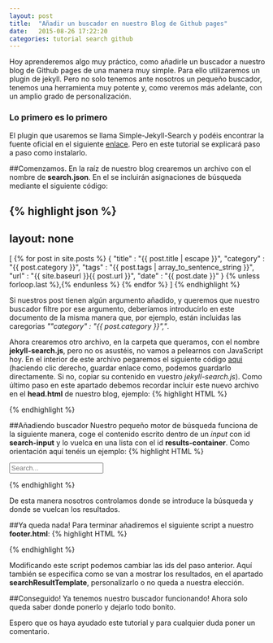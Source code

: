 ```yaml
---
layout: post
title:  "Añadir un buscador en nuestro Blog de Github pages"
date:   2015-08-26 17:22:20
categories: tutorial search github
---
```


Hoy aprenderemos algo muy práctico, como añadirle un buscador a nuestro blog de Github pages de una manera muy simple. Para ello utilizaremos un plugin de jekyll. Pero no solo tenemos ante nosotros un pequeño buscador, tenemos una herramienta muy potente y, como veremos más adelante, con un amplio grado de personalización.

### Lo primero es lo primero

El plugin que usaremos se llama Simple-Jekyll-Search y podéis encontrar la fuente oficial en el siguiente [enlace][SJS]. Pero en este tutorial se explicará paso a paso como instalarlo.

##Comenzamos.
En la raíz de nuestro blog crearemos un archivo con el nombre de **search.json**. En el se incluirán asignaciones de búsqueda mediante el siguiente código:

{% highlight json %}
---
layout: none
---
[
  {% for post in site.posts %}
    {
      "title"    : "{{ post.title | escape }}",
      "category" : "{{ post.category }}",
      "tags"     : "{{ post.tags | array_to_sentence_string }}",
      "url"      : "{{ site.baseurl }}{{ post.url }}",
      "date"     : "{{ post.date }}"
    } {% unless forloop.last %},{% endunless %}
  {% endfor %}
]
{% endhighlight %}

Si nuestros post tienen algún argumento añadido, y queremos que nuestro buscador filtre por ese argumento, deberíamos introducirlo en este documento de la misma manera que, por ejemplo, están incluidas las caregorias *""category" : "{{ post.category }}","*.

Ahora crearemos otro archivo, en la carpeta que queramos, con el nombre **jekyll-search.js**, pero no os asustéis, no vamos a pelearnos con JavaScript hoy. En el interior de este archivo pegaremos el siguiente código [aqui][jese] (haciendo clic derecho, guardar enlace como, podemos guardarlo directamente. Si no, copiar su contenido en vuestro *jekyll-search.js*).
Como último paso en este apartado debemos recordar incluir este nuevo archivo en el **head.html** de nuestro blog, ejemplo:
{% highlight HTML %}
<script type="text/javascript" src="{{ "/js/jekyll-search.js" | prepend: site.baseurl }}"></script>
{% endhighlight %}

##Añadiendo buscador
Nuestro pequeño motor de búsqueda funciona de la siguiente manera, coge el contenido escrito dentro de un *input* con id **search-input** y lo vuelca en una lista con el id **results-container**. Como orientación aquí tenéis un ejemplo:
{% highlight HTML %}
<div>
  <input id="search-input" type="text" placeholder="Search...">
  <ul id="results-container"></ul>
</div>
{% endhighlight %}

De esta manera nosotros controlamos donde se introduce la búsqueda y donde se vuelcan los resultados.

##Ya queda nada!
Para terminar añadiremos el siguiente script a nuestro **footer.html**:
{% highlight HTML %}
<script type="text/javascript">
    SimpleJekyllSearch({
      searchInput: document.getElementById('search-input'),
      resultsContainer: document.getElementById('results-container'),
      json: 'search.json',
      searchResultTemplate: '<li><a href="{url}" title="{desc}">{title}</a></li>',
      noResultsText: 'No se han encontrado resultados.',
      limit: 10,
      fuzzy: false,
      exclude: ['Welcome']
    })
</script>
{% endhighlight %}

Modificando este script podemos cambiar las ids del paso anterior. Aquí también se especifica como se van a mostrar los resultados, en el apartado **searchResultTemplate**, personalizarlo o no queda a nuestra elección.

##Conseguido!
Ya tenemos nuestro buscador funcionando! Ahora solo queda saber donde ponerlo y dejarlo todo bonito.

Espero que os haya ayudado este tutorial y para cualquier duda poner un comentario.



[SJS]:   http://www.jekyll-plugins.com/plugins/simple-jekyll-search/
[jese]:   http://vmunozre.github.io/dist/jekyll-search.js/

